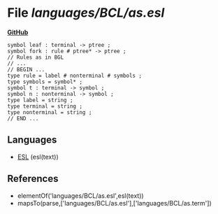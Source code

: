 # File _languages/BCL/as.esl_
**[GitHub](https://github.com/softlang/yas/blob/master/languages/BCL/as.esl)**
```
symbol leaf : terminal -> ptree ;
symbol fork : rule # ptree* -> ptree ;
// Rules as in BGL
// ...
// BEGIN ...
type rule = label # nonterminal # symbols ;
type symbols = symbol* ;
symbol t : terminal -> symbol ;
symbol n : nonterminal -> symbol ;
type label = string ;
type terminal = string ;
type nonterminal = string ;
// END ...
```

## Languages
* [ESL](../languages/ESL.md) (esl(text))

## References
* elementOf('languages/BCL/as.esl',esl(text))
* mapsTo(parse,['languages/BCL/as.esl'],['languages/BCL/as.term'])
